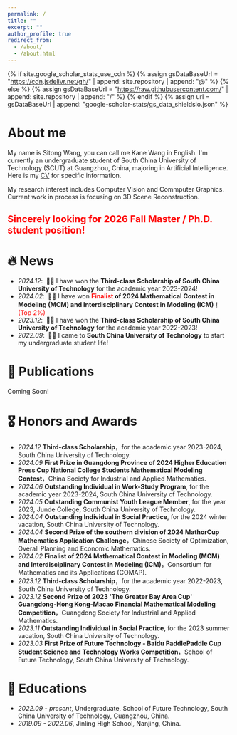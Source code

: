 ```yaml
---
permalink: /
title: ""
excerpt: ""
author_profile: true
redirect_from: 
  - /about/
  - /about.html
---
```


{% if site.google_scholar_stats_use_cdn %}
{% assign gsDataBaseUrl = "https://cdn.jsdelivr.net/gh/" | append: site.repository | append: "@" %}
{% else %}
{% assign gsDataBaseUrl = "https://raw.githubusercontent.com/" | append: site.repository | append: "/" %}
{% endif %}
{% assign url = gsDataBaseUrl | append: "google-scholar-stats/gs_data_shieldsio.json" %}

<span class='anchor' id='about-me'></span>

# About me

My name is Sitong Wang, you can call me Kane Wang in English. I'm currently an undergraduate student of South China University of Technology (SCUT) at Guangzhou, China, majoring in Artificial Intelligence. Here is my [CV](files/SitongWang-CV-English.pdf) for specific information.

My research interest includes Computer Vision and Commputer Graphics. Current work in process is focusing on 3D Scene Reconstruction. 

## <span style="color: red;">Sincerely looking for 2026 Fall Master / Ph.D. student position!</span>

# 🔥 News
- *2024.12*: &nbsp;🎉🎉 I have won the **Third-class Scholarship of South China University of Technology** for the academic year 2023-2024!
- *2024.02*: &nbsp;🎉🎉 I have won **<span style="color: red;">Finalist</span> of 2024 Mathematical Contest in Modeling (MCM) and Interdisciplinary Contest in Modeling (ICM)**！<span style="color: red;">(Top 2%)</span>
- *2023.12*: &nbsp;🎉🎉 I have won the **Third-class Scholarship of South China University of Technology** for the academic year 2022-2023!
- *2022.09*: &nbsp;🎉🎉 I came to **South China University of Technology** to start my undergraduate student life! 

# 📝 Publications 

Coming Soon!

<!--
<div class='paper-box'><div class='paper-box-image'><div><div class="badge">CVPR 2016</div><img src='images/500x300.png' alt="sym" width="100%"></div></div>
<div class='paper-box-text' markdown="1">

[Deep Residual Learning for Image Recognition](https://openaccess.thecvf.com/content_cvpr_2016/papers/He_Deep_Residual_Learning_CVPR_2016_paper.pdf)

**Kaiming He**, Xiangyu Zhang, Shaoqing Ren, Jian Sun

[**Project**](https://scholar.google.com/citations?view_op=view_citation&hl=zh-CN&user=DhtAFkwAAAAJ&citation_for_view=DhtAFkwAAAAJ:ALROH1vI_8AC) <strong><span class='show_paper_citations' data='DhtAFkwAAAAJ:ALROH1vI_8AC'></span></strong>
- Lorem ipsum dolor sit amet, consectetur adipiscing elit. Vivamus ornare aliquet ipsum, ac tempus justo dapibus sit amet. 
</div>
</div>

- [Lorem ipsum dolor sit amet, consectetur adipiscing elit. Vivamus ornare aliquet ipsum, ac tempus justo dapibus sit amet](https://github.com), A, B, C, **CVPR 2020**
-->


# 🎖 Honors and Awards
- *2024.12* **Third-class Scholarship**，for the academic year 2023-2024, South China University of Technology.
- *2024.09* **First Prize in Guangdong Province of 2024 Higher Education Press Cup National College Students Mathematical Modeling Contest**，China Society for Industrial and Applied Mathematics.
- *2024.06* **Outstanding Individual in Work-Study Program**, for the academic year 2023-2024, South China University of Technology.
- *2024.05* **Outstanding Communist Youth League Member**, for the year 2023, Junde College, South China University of Technology.
- *2024.04* **Outstanding Individual in Social Practice**, for the 2024 winter vacation, South China University of Technology.
- *2024.04* **Second Prize of the southern division of 2024 MathorCup Mathematics Application Challenge**，Chinese Society of Optimization, Overall Planning and Economic Mathematics.
- *2024.02* **Finalist of 2024 Mathematical Contest in Modeling (MCM) and Interdisciplinary Contest in Modeling (ICM)**，Consortium for Mathematics and its Applications (COMAP).
- *2023.12* **Third-class Scholarship**，for the academic year 2022-2023, South China University of Technology.
- *2023.12* **Second Prize of 2023 'The Greater Bay Area Cup' Guangdong-Hong Kong-Macao Financial Mathematical Modeling Competition**，Guangdong Society for Industrial and Applied Mathematics. 
- *2023.11* **Outstanding Individual in Social Practice**, for the 2023 summer vacation, South China University of Technology.
- *2023.03* **First Prize of Future Technology - Baidu PaddlePaddle Cup Student Science and Technology Works Competition**，School of Future Technology, South China University of Technology.

# 📖 Educations
- *2022.09 - present*, Undergraduate, School of Future Technology, South China University of Technology, Guangzhou, China. 
- *2019.09 - 2022.06*, Jinling High School, Nanjing, China. 

<!--
# 💬 Invited Talks
- *2021.06*, Lorem ipsum dolor sit amet, consectetur adipiscing elit. Vivamus ornare aliquet ipsum, ac tempus justo dapibus sit amet. 
- *2021.03*, Lorem ipsum dolor sit amet, consectetur adipiscing elit. Vivamus ornare aliquet ipsum, ac tempus justo dapibus sit amet.  \| [\[video\]](https://github.com/)
-->

<!--
# 💻 Internships
- *2019.05 - 2020.02*, [Lorem](https://github.com/), China.
-->

